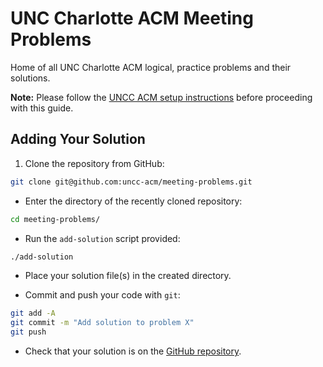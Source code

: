 # UNC Charlotte ACM Meeting Problems

Home of all UNC Charlotte ACM logical, practice problems and their solutions.

**Note:** Please follow the [UNCC ACM setup instructions](https://github.com/uncc-acm/getting-started/blob/master/README.md) before proceeding with this guide.

## Adding Your Solution

1. Clone the repository from GitHub:
```bash
git clone git@github.com:uncc-acm/meeting-problems.git
```

- Enter the directory of the recently cloned repository:
```bash
cd meeting-problems/
```

- Run the `add-solution` script provided:
```bash
./add-solution
```

- Place your solution file(s) in the created directory.

- Commit and push your code with `git`:
```bash
git add -A
git commit -m "Add solution to problem X"
git push
```

- Check that your solution is on the [GitHub repository](https://github.com/uncc-acm/meeting-problems).

